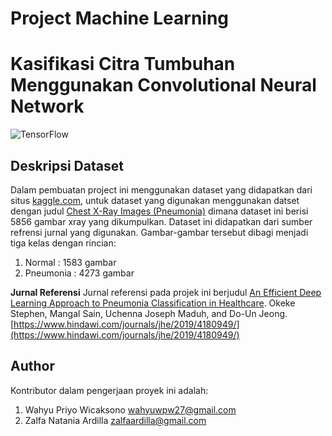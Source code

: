 # Project Machine Learning
# Kasifikasi Citra Tumbuhan Menggunakan Convolutional Neural Network

![TensorFlow](https://camo.githubusercontent.com/b9a15384e1200fd9bc61981b512a8888bdb44b842c3062f5ede5f89319f5706b/68747470733a2f2f6d69726f2e6d656469756d2e636f6d2f6d61782f323632352f312a5972764d4b72574d686933486f6d6f69544c507366772e706e67)

## Deskripsi Dataset
Dalam pembuatan project ini menggunakan dataset yang didapatkan dari situs [kaggle.com](https://www.kaggle.com/), untuk dataset yang digunakan menggunakan datset dengan judul [Chest X-Ray Images (Pneumonia)](https://www.kaggle.com/paultimothymooney/chest-xray-pneumonia) dimana dataset ini berisi 5856 gambar xray yang dikumpulkan. Dataset ini didapatkan dari sumber refrensi jurnal yang digunakan. Gambar-gambar tersebut dibagi menjadi tiga kelas dengan rincian:
1. Normal : 1583 gambar
2. Pneumonia : 4273 gambar

**Jurnal Referensi**
Jurnal referensi pada projek ini berjudul [An Efficient Deep Learning Approach to Pneumonia Classification in Healthcare](https://doi.org/10.1155/2019/4180949). Okeke Stephen, Mangal Sain, Uchenna Joseph Maduh, and Do-Un Jeong. [https://www.hindawi.com/journals/jhe/2019/4180949/](https://www.hindawi.com/journals/jhe/2019/4180949/)

## Author
Kontributor dalam pengerjaan proyek ini adalah:
1. Wahyu Priyo Wicaksono [wahyuwpw27@gmail.com](wahyuwpw27@gmail.com)
2. Zalfa Natania Ardilla [zalfaardilla@gmail.com](zalfaardilla@gmail.com)
